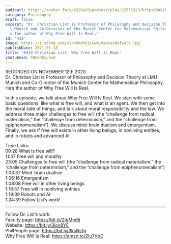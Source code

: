 ```yaml
---
audiourl: https://anchor.fm/s/822ba20/podcast/play/22531913/https%3A%2F%2Fd3ctxlq1ktw2nl.cloudfront.net%2Fstaging%2F2020-10-13%2Fbf5eee63-d4ed-5c63-e803-bd88003c5ee7.m4a
category: Philosophy
draft: false
excerpt: "Dr. Christian List is Professor of Philosophy and Decision Theory at LMU\
  \ Munich and Co-Director of the Munich Center for Mathematical Philosophy. He\u2019\
  s the author of Why Free Will Is Real."
id: '419'
image: https://i.ytimg.com/vi/XHmdhDjLGwA/maxresdefault.jpg
publishDate: 2021-01-18
title: '#419 Christian List: Why Free Will Is Real'
youtubeid: XHmdhDjLGwA
---
```

<div class="timelinks">

RECORDED ON NOVEMBER 12th 2020.  
Dr. Christian List is Professor of Philosophy and Decision Theory at LMU Munich and Co-Director of the Munich Center for Mathematical Philosophy. He’s the author of Why Free Will Is Real.

In this episode, we talk about Why Free Will Is Real. We start with some basic questions, like what is free will, and what is an agent. We then get into the moral side of things, and talk about moral responsibility and the law. We address three major challenges to free will (the “challenge from radical materialism,” the “challenge from determinism,” and the “challenge from epiphenomenalism”). We discuss mind-brain dualism and emergentism. Finally, we ask if free will exists in other living beings, in nonliving entities, and in robots and advanced AI.

Time Links:  
<time>00:28</time> What is free will?  
<time>11:47</time> Free will and morality  
<time>23:05</time> Challenges to free will (the “challenge from radical materialism,” the “challenge from determinism,” and the “challenge from epiphenomenalism”)  
<time>1:03:37</time> Mind-brain dualism  
<time>1:06:16</time> Emergentism  
<time>1:08:08</time> Free will in other living beings  
<time>1:16:57</time> Free will in nonliving entities  
<time>1:19:39</time> Robots and AI  
<time>1:24:39</time> Follow List’s work!

---

Follow Dr. List’s work:  
Faculty page: https://bit.ly/2IpMm9j  
Website: https://bit.ly/3lov8YE  
PhilPeople page: https://bit.ly/3ksNs1g  
Why Free Will Is Real: https://amzn.to/2Iu7VpD
</div>

